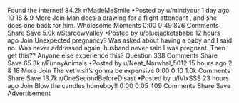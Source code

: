 Found the internet!
84.2k
r/MadeMeSmile
•Posted by
u/mindyour
1 day ago
10
18
& 9 More
Join
Man does a drawing for a flight attendant , and she does one back for him.
 Wholesome Moments 
0:00
0:49
826 Comments
Share
Save
5.0k
r/StardewValley
•Posted by
u/bluejacketsbabe
12 hours ago
Join
Unexpected pregnancy? Was asked about having a baby and I said no. Was never addressed again, husband never said I was pregnant. Then I get this?? Anyone else experience this?
Question
338 Comments
Share
Save
65.3k
r/FunnyAnimals
•Posted by
u/Neat_Narwhal_5012
15 hours ago
2
& 18 More
Join
The vet visit’s gonna be expensive
0:00
0:10
1.0k Comments
Share
Save
13.7k
r/OneSecondBeforeDisast
•Posted by
u/IVlxSSS
23 hours ago
Join
Blow the candles homeboy!!
0:00
0:05
409 Comments
Share
Save
Advertisement